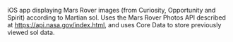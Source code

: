 iOS app displaying Mars Rover images (from Curiosity, Opportunity and Spirit) according to Martian sol. Uses the Mars Rover Photos API described at https://api.nasa.gov/index.html, and uses Core Data to store previously viewed sol data.
